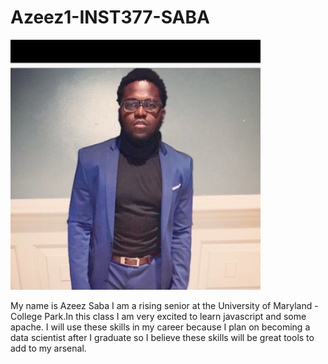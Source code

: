 # Azeez1-INST377-SABA
![alt text](https://github.com/Azeez1/Azeez1-INST377-SABA/blob/master/PIC.jpg)

My name is Azeez Saba I am a rising senior at the University of Maryland - College Park.In this class I am very excited to learn javascript and some apache. I will use these skills in my career because I plan on becoming a data scientist after I graduate so I believe these skills will be great tools to add to my arsenal.

